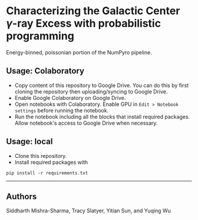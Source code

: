 # Characterizing the Galactic Center $\gamma$-ray Excess with probabilistic programming
Energy-binned, poissonian portion of the NumPyro pipeline.

## Usage: Colaboratory

- Copy content of this repository to Google Drive. You can do this by first cloning the repository then uploading/syncing to Google Drive.
- Enable Google Colaboratory on Google Drive.
- Open notebooks with Colaboratory. Enable GPU in `Edit > Notebook settings` before running the notebook.
- Run the notebook including all the blocks that install required packages. Allow notebook's access to Google Drive when necessary.

## Usage: local
- Clone this repository.
- Install required packages with
```
pip install -r requirements.txt
```

------
## Authors
Siddharth Mishra-Sharma, Tracy Slatyer, Yitian Sun, and Yuqing Wu